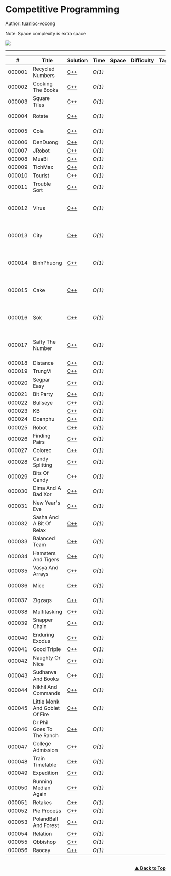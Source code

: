 # Competitive Programming

Author: [tuanloc-vocong](https://github.com/tuanloc-vocong)

Note: Space complexity is extra space

![](https://progress-bar.dev/100/?title=%20done%208%20/1000000&width=1000)

---

| #      | Title                          | Solution                                                     | Time   | Space | Difficulty | Tag | Topic                         |
| ------ | ------------------------------ | ------------------------------------------------------------ | ------ | ----- | ---------- | --- | ----------------------------- |
| 000001 | Recycled Numbers               | [C++](./cplusplus/000001_recycled_numbers.cpp)               | _O(1)_ |       |            |     | Algorithmic Complexity        |
| 000002 | Cooking The Books              | [C++](./cplusplus/000002_cooking_the_books.cpp)              | _O(1)_ |       |            |     | Algorithmic Complexity        |
| 000003 | Square Tiles                   | [C++](./cplusplus/000003_cooking_the_books.cpp)              | _O(1)_ |       |            |     | Algorithmic Complexity        |
| 000004 | Rotate                         | [C++](./cplusplus/000004_rotate.cpp)                         | _O(1)_ |       |            |     | Algorithmic Complexity        |
| 000005 | Cola                           | [C++](./cplusplus/000005_cola.cpp)                           | _O(1)_ |       |            |     | Algorithmic Complexity        |
| 000006 | DenDuong                       | [C++](./cplusplus/000006_denduong.cpp)                       | _O(1)_ |       |            |     | Sorting                       |
| 000007 | JRobot                         | [C++](./cplusplus/000007_jrobot.cpp)                         | _O(1)_ |       |            |     | Sorting                       |
| 000008 | MuaBi                          | [C++](./cplusplus/000008_muabi.cpp)                          | _O(1)_ |       |            |     | Sorting                       |
| 000009 | TichMax                        | [C++](./cplusplus/000009_tichmax.cpp)                        | _O(1)_ |       |            |     | Sorting                       |
| 000010 | Tourist                        | [C++](./cplusplus/000010_tourist.cpp)                        | _O(1)_ |       |            |     | Sorting                       |
| 000011 | Trouble Sort                   | [C++](./cplusplus/000011_trouble_sort.cpp)                   | _O(1)_ |       |            |     | Sorting                       |
| 000012 | Virus                          | [C++](./cplusplus/000012_virus.cpp)                          | _O(1)_ |       |            |     | Linear Search & Binary Search |
| 000013 | City                           | [C++](./cplusplus/000013_city.cpp)                           | _O(1)_ |       |            |     | Linear Search & Binary Search |
| 000014 | BinhPhuong                     | [C++](./cplusplus/000014_binhphuong.cpp)                     | _O(1)_ |       |            |     | Linear Search & Binary Search |
| 000015 | Cake                           | [C++](./cplusplus/000015_cake.cpp)                           | _O(1)_ |       |            |     | Linear Search & Binary Search |
| 000016 | Sok                            | [C++](./cplusplus/000016_sok.cpp)                            | _O(1)_ |       |            |     | Linear Search & Binary Search |
| 000017 | Safty The Number               | [C++](./cplusplus/000017_safty_the_number.cpp)               | _O(1)_ |       |            |     | Linear Search & Binary Search |
| 000018 | Distance                       | [C++](./cplusplus/000018_distance.cpp)                       | _O(1)_ |       |            |     |                               |
| 000019 | TrungVi                        | [C++](./cplusplus/000019_trungvi.cpp)                        | _O(1)_ |       |            |     |                               |
| 000020 | Segpar Easy                    | [C++](./cplusplus/000020_segpar_easy.cpp)                    | _O(1)_ |       |            |     |                               |
| 000021 | Bit Party                      | [C++](./cplusplus/000021_bit_party.cpp)                      | _O(1)_ |       |            |     |                               |
| 000022 | Bullseye                       | [C++](./cplusplus/000022_bullseye.cpp)                       | _O(1)_ |       |            |     |                               |
| 000023 | KB                             | [C++](./cplusplus/000023_kb.cpp)                             | _O(1)_ |       |            |     | Counting                      |
| 000024 | Doanphu                        | [C++](./cplusplus/000024_doanphu.cpp)                        | _O(1)_ |       |            |     | Counting                      |
| 000025 | Robot                          | [C++](./cplusplus/000025_robot.cpp)                          | _O(1)_ |       |            |     | Counting                      |
| 000026 | Finding Pairs                  | [C++](./cplusplus/000026_finding_pairs.cpp)                  | _O(1)_ |       |            |     | Counting                      |
| 000027 | Colorec                        | [C++](./cplusplus/000027_colorec.cpp)                        | _O(1)_ |       |            |     | Counting                      |
| 000028 | Candy Splitting                | [C++](./cplusplus/000028_candy_splitting.cpp)                | _O(1)_ |       |            |     | Bit Manipulation              |
| 000029 | Bits Of Candy                  | [C++](./cplusplus/000029_bits_of_candy.cpp)                  | _O(1)_ |       |            |     | Bit Manipulation              |
| 000030 | Dima And A Bad Xor             | [C++](./cplusplus/000030_dima_and_a_bad_xor.cpp)             | _O(1)_ |       |            |     | Bit Manipulation              |
| 000031 | New Year's Eve                 | [C++](./cplusplus/000031_new_years_eve.cpp)                  | _O(1)_ |       |            |     | Bit Manipulation              |
| 000032 | Sasha And A Bit Of Relax       | [C++](./cplusplus/000032_sasha_and_a_bit_of_relax.cpp)       | _O(1)_ |       |            |     | Bit Manipulation              |
| 000033 | Balanced Team                  | [C++](./cplusplus/000033_balanced_team.cpp)                  | _O(1)_ |       |            |     | Two Pointers                  |
| 000034 | Hamsters And Tigers            | [C++](./cplusplus/000034_hamsters_and_tigers.cpp)            | _O(1)_ |       |            |     | Two Pointers                  |
| 000035 | Vasya And Arrays               | [C++](./cplusplus/000035_vasya_and_arrays.cpp)               | _O(1)_ |       |            |     | Two Pointers                  |
| 000036 | Mice                           | [C++](./cplusplus/000036_mice.cpp)                           | _O(1)_ |       |            |     | Two Pointers                  |
| 000037 | Zigzags                        | [C++](./cplusplus/000037_zigzags.cpp)                        | _O(1)_ |       |            |     | Two Pointers                  |
| 000038 | Multitasking                   | [C++](./cplusplus/000038_multitasking.cpp)                   | _O(1)_ |       |            |     |                               |
| 000039 | Snapper Chain                  | [C++](./cplusplus/000039_snapper_chain.cpp)                  | _O(1)_ |       |            |     |                               |
| 000040 | Enduring Exodus                | [C++](./cplusplus/000040_enduring_exodus.cpp)                | _O(1)_ |       |            |     |                               |
| 000041 | Good Triple                    | [C++](./cplusplus/000041_good_triple.cpp)                    | _O(1)_ |       |            |     |                               |
| 000042 | Naughty Or Nice                | [C++](./cplusplus/000042_naughty_or_nice.cpp)                | _O(1)_ |       |            |     |                               |
| 000043 | Sudhanva And Books             | [C++](./cplusplus/000043_sudhanva_and_books.cpp)             | _O(1)_ |       |            |     | Stack & Queue                 |
| 000044 | Nikhil And Commands            | [C++](./cplusplus/000044_nikhil_and_commands.cpp)            | _O(1)_ |       |            |     | Stack & Queue                 |
| 000045 | Little Monk And Goblet Of Fire | [C++](./cplusplus/000045_little_monk_and_goblet_of_fire.cpp) | _O(1)_ |       |            |     | Stack & Queue                 |
| 000046 | Dr Phil Goes To The Ranch      | [C++](./cplusplus/000046_dr_phil_goes_to_the_ranch.cpp)      | _O(1)_ |       |            |     | Stack & Queue                 |
| 000047 | College Admission              | [C++](./cplusplus/000047_college_admission.cpp)              | _O(1)_ |       |            |     | Stack & Queue                 |
| 000048 | Train Timetable                | [C++](./cplusplus/000048_train_timetable.cpp)                | _O(1)_ |       |            |     | Heap                          |
| 000049 | Expedition                     | [C++](./cplusplus/000049_expedition.cpp)                     | _O(1)_ |       |            |     | Heap                          |
| 000050 | Running Median Again           | [C++](./cplusplus/000050_running_median_again.cpp)           | _O(1)_ |       |            |     | Heap                          |
| 000051 | Retakes                        | [C++](./cplusplus/000051_retakes.cpp)                        | _O(1)_ |       |            |     | Heap                          |
| 000052 | Pie Process                    | [C++](./cplusplus/000052_pie_process.cpp)                    | _O(1)_ |       |            |     | Heap                          |
| 000053 | PolandBall And Forest          | [C++](./cplusplus/000053_polandball_and_forest.cpp)          | _O(1)_ |       |            |     | DFS - BFS                     |
| 000054 | Relation                       | [C++](./cplusplus/000054_relation.cpp)                       | _O(1)_ |       |            |     | DFS - BFS                     |
| 000055 | Qbbishop                       | [C++](./cplusplus/000055_qbbishop.cpp)                       | _O(1)_ |       |            |     | DFS - BFS                     |
| 000056 | Raocay                         | [C++](./cplusplus/000056_raocay.cpp)                         | _O(1)_ |       |            |     | DFS - BFS                     |

<br/>
   <div align="right">
       <b><a href="#competitive-programming">▲ Back to Top</a></b>
   </div>
<br/>
